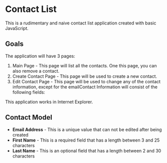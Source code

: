 # Contact List

This is a rudimentary and naive contact list application created with basic JavaScript.

## Goals
The application will have 3 pages:

1. Main Page - This page will list all the contacts. One this page, you can also remove a contact.
2. Create Contact Page - This page will be used to create a new contact.
3. Edit Contact Page - This page will be used to change any of the contact information, except for the emailContact Information will consist of the following fields:

This application works in Internet Explorer.

## Contact Model

- __Email Address__ - This is a unique value that can not be edited after being created
- __First Name__ - This is a required field that has a length between 3 and 25 characters
- __Last Name__ - This is an optional field that has a length between 2 and 30 characters
